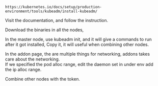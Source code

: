 ```
https://kubernetes.io/docs/setup/production-environment/tools/kubeadm/install-kubeadm/
```
Visit the documentation, and follow the instruction. 

Download the binaries in all the nodes, 

In the master node, use kubeadm init, and it will give a commands to run after it got installed, Copy it, it will useful when combining other nodes.


In the addon page, the are multiple things for networking, addons takes care about the networking.  
If we specified the pod alloc range, edit the daemon set in under env add the ip alloc range.


Combine other nodes with the token.
